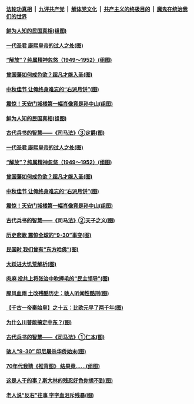 ####  [法轮功真相](../../../../basic/blob/master/README.md?t=10030502) &nbsp;|&nbsp; [九评共产党](../../../../9ping.md/blob/master/README.md?t=10030502) &nbsp;|&nbsp; [解体党文化](../../../../jtdwh.md/blob/master/README.md?t=10030502)  &nbsp;|&nbsp; [共产主义的终极目的](../../../../gczydzjmd.md/blob/master/README.md?t=10030502) &nbsp;|&nbsp; [魔鬼在统治我们的世界](../../../../mgztzwmdsj.md/blob/master/README.md?t=10030502) 

#### [鲜为人知的民国真相(组图)](../pages/p6/947477.md?t=10030502) 

#### [一代圣君 康熙皇帝的过人之处(图)](../pages/p6/874870.md?t=10030502) 

#### [“解放”？纯属精神忽悠（1949～1952）(组图)](../pages/p6/947382.md?t=10030502) 

#### [曾国藩如何戒色欲？超凡才能入圣(图)](../pages/p6/908904.md?t=10030502) 

#### [中秋佳节 让俺终身难忘的“右派月饼”(图)](../pages/p6/946665.md?t=10030502) 

#### [震惊！天安门城楼第一幅肖像竟是孙中山(组图)](../pages/p6/947523.md?t=10030502) 

#### [鲜为人知的民国真相(组图)](../pages/p6/947477.md?t=10030502) 

#### [古代兵书的智慧——《司马法》③定爵(图)](../pages/p6/947111.md?t=10030502) 

#### [一代圣君 康熙皇帝的过人之处(图)](../pages/p6/874870.md?t=10030502) 

#### [“解放”？纯属精神忽悠（1949～1952）(组图)](../pages/p6/947382.md?t=10030502) 

#### [曾国藩如何戒色欲？超凡才能入圣(图)](../pages/p6/908904.md?t=10030502) 

#### [中秋佳节 让俺终身难忘的“右派月饼”(图)](../pages/p6/946665.md?t=10030502) 

#### [震惊！天安门城楼第一幅肖像竟是孙中山(组图)](../pages/p6/947523.md?t=10030502) 

#### [古代兵书的智慧——《司马法》②天子之义(图)](../pages/p6/947110.md?t=10030502) 

#### [历史悲歌 震惊全球的“9･30”事变(图)](../pages/p6/930030.md?t=10030502) 

#### [民国时 我们曾有“东方哈佛”(图)](../pages/p6/947030.md?t=10030502) 

#### [大跃进大饥荒解析(图)](../pages/p6/947514.md?t=10030502) 

#### [肉麻 投共上将张治中吹捧毛的“民主领导”(图)](../pages/p6/947026.md?t=10030502) 

#### [腥风血雨 土改残酷历史：骇人听闻性酷刑(图)](../pages/p6/947521.md?t=10030502) 

#### [【千古一帝秦始皇】之十五：比欧元早了两千年(图)](../pages/p6/945193.md?t=10030502) 

#### [为什么川普能搞定中东？(图)](../pages/p6/946885.md?t=10030502) 

#### [古代兵书的智慧——《司马法》①仁本(图)](../pages/p6/947109.md?t=10030502) 

#### [骇人“9･30” 印尼屠杀华侨始末(图)](../pages/p6/930029.md?t=10030502) 

#### [70年代我猜《推背图》 结果竟……(组图)](../pages/p6/947027.md?t=10030502) 

#### [这是人干的事？斯大林的残忍好色你想不到(图)](../pages/p6/946534.md?t=10030502) 

#### [老人说“反右”往事 字字血泪斥残暴(图)](../pages/p6/946909.md?t=10030502) 

